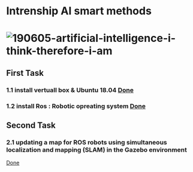# Intrenship AI smart methods 
# ![190605-artificial-intelligence-i-think-therefore-i-am](https://user-images.githubusercontent.com/86845134/124774223-4f88c400-df46-11eb-9517-6fd6b2d73348.jpg)

## First Task 
### 1.1  install vertuall box & Ubuntu 18.04 [Done ](https://github.com/FaiyKhalid/AI-smart-Methods-/blob/main/1.1%20virtualBox%20%24%20ubuntu%2018.04.md)
### 1.2  install Ros : Robotic opreating system [Done ](https://github.com/FaiyKhalid/AI-smart-Methods-/blob/main/1.2%20install%20Ros%20:%20robotic%20operating%20system.md)

## Second Task 
### 2.1 updating a map for ROS robots using simultaneous localization and mapping (SLAM) in the Gazebo environment 
[Done ](https://github.com/FaiyKhalid/AI-smart-Methods-/blob/main/2.1.Simulation%2C%20Mapping%2C%20Controlling%20a%20turtlebot%20robot.md)

